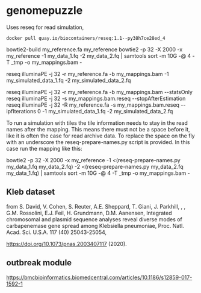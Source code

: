 # genomepuzzle


Uses reseq for read simulation, 

```
docker pull quay.io/biocontainers/reseq:1.1--py38h7ce28ed_4
```


bowtie2-build my_reference.fa my_reference
bowtie2 -p 32 -X 2000 -x my_reference -1 my_data_1.fq -2 my_data_2.fq | samtools sort -m 10G -@ 4 -T _tmp -o my_mappings.bam -

reseq illuminaPE -j 32 -r my_reference.fa -b my_mappings.bam -1 my_simulated_data_1.fq -2 my_simulated_data_2.fq

reseq illuminaPE -j 32 -r my_reference.fa -b my_mappings.bam --statsOnly
reseq illuminaPE -j 32 -s my_mappings.bam.reseq --stopAfterEstimation
reseq illuminaPE -j 32 -R my_reference.fa -s my_mappings.bam.reseq --ipfIterations 0 -1 my_simulated_data_1.fq -2 my_simulated_data_2.fq


To run a simulation with tiles the tile information needs to stay in the read names after the mapping. This means there must not be a space before it, like it is often the case for read archive data. To replace the space on the fly with an underscore the reseq-prepare-names.py script is provided. In this case run the mapping like this:

bowtie2 -p 32 -X 2000 -x my_reference -1 <(reseq-prepare-names.py my_data_1.fq my_data_2.fq) -2 <(reseq-prepare-names.py my_data_2.fq my_data_1.fq) | samtools sort -m 10G -@ 4 -T _tmp -o my_mappings.bam -






## Kleb dataset

from S. David, V. Cohen, S. Reuter, A.E. Sheppard, T. Giani, J. Parkhill, , , G.M. Rossolini, E.J. Feil, H. Grundmann, D.M. Aanensen, Integrated chromosomal and plasmid sequence analyses reveal diverse modes of carbapenemase gene spread among Klebsiella pneumoniae, Proc. Natl. Acad. Sci. U.S.A.
117 (40) 25043-25054,

https://doi.org/10.1073/pnas.2003407117 (2020). 



## outbreak module 

https://bmcbioinformatics.biomedcentral.com/articles/10.1186/s12859-017-1592-1